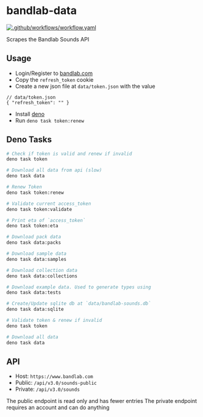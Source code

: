 # bandlab-data

[![.github/workflows/workflow.yaml](https://github.com/ianmuchina/bandlab-data/actions/workflows/workflow.yaml/badge.svg)](https://github.com/ianmuchina/bandlab-data/actions/workflows/workflow.yaml)


Scrapes the Bandlab Sounds API

## Usage
- Login/Register to [bandlab.com](https://bandlab.com)
- Copy the `refresh_token` cookie
- Create a new json file at `data/token.json` with the value
```jsonc
// data/token.json
{ "refresh_token": "" }
```
- Install [deno](https://deno.com/)
- Run `deno task token:renew`

## Deno Tasks

```bash
# Check if token is valid and renew if invalid
deno task token

# Download all data from api (slow)
deno task data

# Renew Token
deno task token:renew

# Validate current access_token
deno task token:validate

# Print eta of `access_token`
deno task token:eta

# Download pack data
deno task data:packs

# Download sample data
deno task data:samples

# Download collection data
deno task data:collections

# Download example data. Used to generate types using
deno task data:tests

# Create/Update sqlite db at `data/bandlab-sounds.db`
deno task data:sqlite

# Validate token & renew if invalid
deno task token

# Download all data
deno task data
```

## API

- Host: `https://www.bandlab.com`
- Public: `/api/v3.0/sounds-public`
- Private: `/api/v3.0/sounds`

The public endpoint is read only and has fewer entries
The private endpoint requires an account and can do anything
